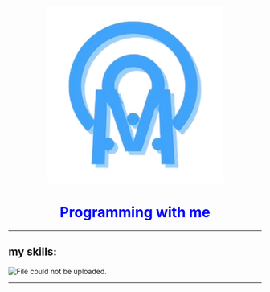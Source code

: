 <div align='center'>
  <img src="./upscalemedia-transformed.png" alt='File could not be uploaded.' width='350px' />
  <h1 style="color: blue;">Programming with me</h1>
</div>
<hr>
<h2>my skills:</h2>
<img src='https://skillicons.dev/icons?i=js,git,html,nodejs,css,github,vscode,py,pycharm' alt='File could not be uploaded.' />
<hr>
